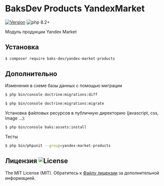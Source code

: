# BaksDev Products YandexMarket

[![Version](https://img.shields.io/badge/version-7.0.2-blue)](https://github.com/baks-dev/yandex-market-products/releases)
![php 8.2+](https://img.shields.io/badge/php-min%208.1-red.svg)

Модуль продукции Yandex Market

## Установка

``` bash
$ composer require baks-dev/yandex-market-products
```

## Дополнительно

Изменения в схеме базы данных с помощью миграции

``` bash
$ php bin/console doctrine:migrations:diff

$ php bin/console doctrine:migrations:migrate
```

Установка файловых ресурсов в публичную директорию (javascript, css, image ...):

``` bash
$ php bin/console baks:assets:install
```

Тесты

``` bash
$ php bin/phpunit --group=yandex-market-products
```

## Лицензия ![License](https://img.shields.io/badge/MIT-green)

The MIT License (MIT). Обратитесь к [Файлу лицензии](LICENSE.md) за дополнительной информацией.
